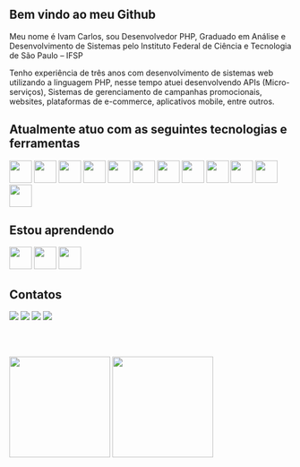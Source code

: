 ## Bem vindo ao meu Github

Meu nome é Ivam Carlos, sou Desenvolvedor PHP, Graduado em Análise e Desenvolvimento de Sistemas pelo Instituto Federal de Ciência e Tecnologia de São Paulo – IFSP

Tenho experiência de três anos com desenvolvimento de sistemas web utilizando a linguagem PHP, nesse tempo atuei desenvolvendo APIs (Micro-serviços), Sistemas de gerenciamento de campanhas promocionais, websites, plataformas de e-commerce, aplicativos mobile, entre outros.

## Atualmente atuo com as seguintes tecnologias e ferramentas

<img src="https://cdn.jsdelivr.net/gh/devicons/devicon/icons/java/java-original.svg" width="40" height="40"/> <img src="https://cdn.jsdelivr.net/gh/devicons/devicon@latest/icons/css3/css3-original.svg" width="40" height="40"/> <img src="https://cdn.jsdelivr.net/gh/devicons/devicon@latest/icons/bootstrap/bootstrap-original.svg" width="40" height="40"/> <img src="https://cdn.jsdelivr.net/gh/devicons/devicon@latest/icons/javascript/javascript-original.svg" width="40" height="40"/> <img src="https://cdn.jsdelivr.net/gh/devicons/devicon@latest/icons/php/php-original.svg" width="40" height="40"/> <img src="https://cdn.jsdelivr.net/gh/devicons/devicon@latest/icons/composer/composer-original.svg" width="40" height="40"/> <img src="https://cdn.jsdelivr.net/gh/devicons/devicon@latest/icons/laravel/laravel-original.svg" width="40" height="40"/> <img src="https://cdn.jsdelivr.net/gh/devicons/devicon@latest/icons/vuejs/vuejs-original.svg" width="40" height="40"/> <img src="https://cdn.jsdelivr.net/gh/devicons/devicon@latest/icons/mysql/mysql-original.svg" width="40" height="40"/> <img src="https://cdn.jsdelivr.net/gh/devicons/devicon@latest/icons/docker/docker-original.svg" width="40" height="40"/> <img src="https://cdn.jsdelivr.net/gh/devicons/devicon@latest/icons/vscode/vscode-original.svg" width="40" height="40"/> <img src="https://cdn.jsdelivr.net/gh/devicons/devicon@latest/icons/postman/postman-original.svg" width="40" height="40"/>

## Estou aprendendo

<img src="https://cdn.jsdelivr.net/gh/devicons/devicon@latest/icons/nodejs/nodejs-original-wordmark.svg" width="40" height="40" /> <img src="https://cdn.jsdelivr.net/gh/devicons/devicon@latest/icons/python/python-original.svg" width="40" height="40" /> <img src="https://cdn.jsdelivr.net/gh/devicons/devicon@latest/icons/mongodb/mongodb-original.svg" width="40" height="40" />

## Contatos

<div>
<a href="https://www.youtube.com/seu-canal-youtube-aqui" target="_blank"><img src="https://img.shields.io/badge/YouTube-FF0000?style=for-the-badge&logo=youtube&logoColor=white" target="_blank"></a>
<a href="https://instagram.com/ivamcarlos10" target="_blank"><img src="https://img.shields.io/badge/-Instagram-%23E4405F?style=for-the-badge&logo=instagram&logoColor=white" target="_blank"></a>
<a href = "mailto:ivam.master10@gmail.com"><img src="https://img.shields.io/badge/Gmail-D14836?style=for-the-badge&logo=gmail&logoColor=white" target="_blank"></a>
<a href="https://www.linkedin.com/in/ivam-carlos-aa152a99" target="_blank"><img src="https://img.shields.io/badge/-LinkedIn-%230077B5?style=for-the-badge&logo=linkedin&logoColor=white" target="_blank"></a>   
</div>

<br><br>

<div>
<img height="180em" src="https://github-readme-stats.vercel.app/api/top-langs/?username=IvamCarlos&layout=compact&langs_count=7&theme=dracula" />
<img height="180em" src="https://github-readme-stats.vercel.app/api?username=IvamCarlos&show_icons=true&theme=dracula&include_all_commits=true&count_private=true" />
</div>

